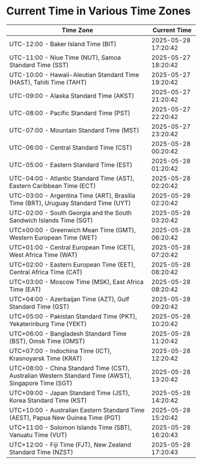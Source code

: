 # Current Time in Various Time Zones

| Time Zone | Current Time |
|-----------|--------------|
| UTC-12:00 - Baker Island Time (BIT) | 2025-05-28 17:20:42 |
| UTC-11:00 - Niue Time (NUT), Samoa Standard Time (SST) | 2025-05-27 18:20:42 |
| UTC-10:00 - Hawaii-Aleutian Standard Time (HAST), Tahiti Time (TAHT) | 2025-05-27 19:20:42 |
| UTC-09:00 - Alaska Standard Time (AKST) | 2025-05-27 21:20:42 |
| UTC-08:00 - Pacific Standard Time (PST) | 2025-05-27 22:20:42 |
| UTC-07:00 - Mountain Standard Time (MST) | 2025-05-27 23:20:42 |
| UTC-06:00 - Central Standard Time (CST) | 2025-05-28 00:20:42 |
| UTC-05:00 - Eastern Standard Time (EST) | 2025-05-28 01:20:42 |
| UTC-04:00 - Atlantic Standard Time (AST), Eastern Caribbean Time (ECT) | 2025-05-28 02:20:42 |
| UTC-03:00 - Argentina Time (ART), Brasília Time (BRT), Uruguay Standard Time (UYT) | 2025-05-28 02:20:42 |
| UTC-02:00 - South Georgia and the South Sandwich Islands Time (SGT) | 2025-05-28 03:20:42 |
| UTC±00:00 - Greenwich Mean Time (GMT), Western European Time (WET) | 2025-05-28 06:20:42 |
| UTC+01:00 - Central European Time (CET), West Africa Time (WAT) | 2025-05-28 07:20:42 |
| UTC+02:00 - Eastern European Time (EET), Central Africa Time (CAT) | 2025-05-28 08:20:42 |
| UTC+03:00 - Moscow Time (MSK), East Africa Time (EAT) | 2025-05-28 08:20:42 |
| UTC+04:00 - Azerbaijan Time (AZT), Gulf Standard Time (GST) | 2025-05-28 09:20:42 |
| UTC+05:00 - Pakistan Standard Time (PKT), Yekaterinburg Time (YEKT) | 2025-05-28 10:20:42 |
| UTC+06:00 - Bangladesh Standard Time (BST), Omsk Time (OMST) | 2025-05-28 11:20:42 |
| UTC+07:00 - Indochina Time (ICT), Krasnoyarsk Time (KRAT) | 2025-05-28 12:20:42 |
| UTC+08:00 - China Standard Time (CST), Australian Western Standard Time (AWST), Singapore Time (SGT) | 2025-05-28 13:20:42 |
| UTC+09:00 - Japan Standard Time (JST), Korea Standard Time (KST) | 2025-05-28 14:20:42 |
| UTC+10:00 - Australian Eastern Standard Time (AEST), Papua New Guinea Time (PGT) | 2025-05-28 15:20:42 |
| UTC+11:00 - Solomon Islands Time (SBT), Vanuatu Time (VUT) | 2025-05-28 16:20:43 |
| UTC+12:00 - Fiji Time (FJT), New Zealand Standard Time (NZST) | 2025-05-28 17:20:43 |
